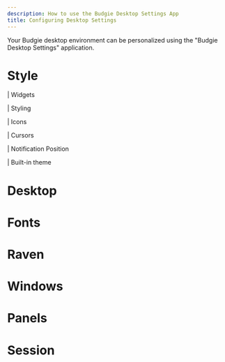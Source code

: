 ```yaml
---
description: How to use the Budgie Desktop Settings App
title: Configuring Desktop Settings
---
```


Your Budgie desktop environment can be personalized using the "Budgie Desktop Settings" application.


# Style

| Widgets

| Styling

| Icons

| Cursors

| Notification Position

| Built-in theme

# Desktop

# Fonts

# Raven

# Windows

# Panels

# Session
